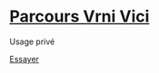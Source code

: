 ﻿# [Parcours Vrni Vici](https://napfam.github.io/trail.github.io)
 Usage privé

[Essayer](https://napfam.github.io/trail.github.io/#5/46.514/2.329)
